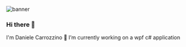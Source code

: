 ![banner](https://github.com/DanieleCarrozzino/DanieleCarrozzino/assets/51740054/db6d6258-3f89-44b8-8261-56729a0bb7db)

### Hi there 👋
I'm Daniele Carrozzino
🔭 I’m currently working on a wpf c# application
